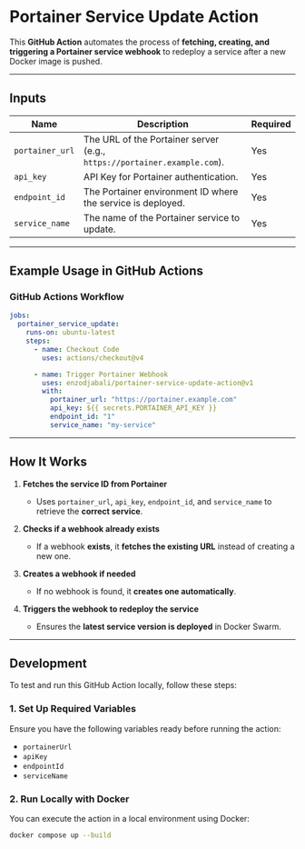 # Portainer Service Update Action

This **GitHub Action** automates the process of **fetching, creating, and triggering a Portainer service webhook** to redeploy a service after a new Docker image is pushed.

---

## **Inputs**

| Name                      | Description                                                              | Required |
|---------------------------|--------------------------------------------------------------------------|----------|
| `portainer_url`           | The URL of the Portainer server (e.g., `https://portainer.example.com`). | Yes   |
| `api_key`                 | API Key for Portainer authentication.                                    | Yes   |
| `endpoint_id`             | The Portainer environment ID where the service is deployed.              | Yes   |
| `service_name`            | The name of the Portainer service to update.                             | Yes   |

---

## **Example Usage in GitHub Actions**

### **GitHub Actions Workflow**
```yaml
jobs:
  portainer_service_update:
    runs-on: ubuntu-latest
    steps:
      - name: Checkout Code
        uses: actions/checkout@v4

      - name: Trigger Portainer Webhook
        uses: enzodjabali/portainer-service-update-action@v1
        with:
          portainer_url: "https://portainer.example.com"
          api_key: ${{ secrets.PORTAINER_API_KEY }}
          endpoint_id: "1"
          service_name: "my-service"
```

---

## **How It Works**
1. **Fetches the service ID from Portainer**  
   - Uses `portainer_url`, `api_key`, `endpoint_id`, and `service_name` to retrieve the **correct service**.

2. **Checks if a webhook already exists**  
   - If a webhook **exists**, it **fetches the existing URL** instead of creating a new one.

3. **Creates a webhook if needed**  
   - If no webhook is found, it **creates one automatically**.

4. **Triggers the webhook to redeploy the service**  
   - Ensures the **latest service version is deployed** in Docker Swarm.

---

## **Development**

To test and run this GitHub Action locally, follow these steps:

### **1. Set Up Required Variables**
Ensure you have the following variables ready before running the action:
- `portainerUrl`
- `apiKey`
- `endpointId`
- `serviceName`

### **2. Run Locally with Docker**
You can execute the action in a local environment using Docker:

```sh
docker compose up --build
```
